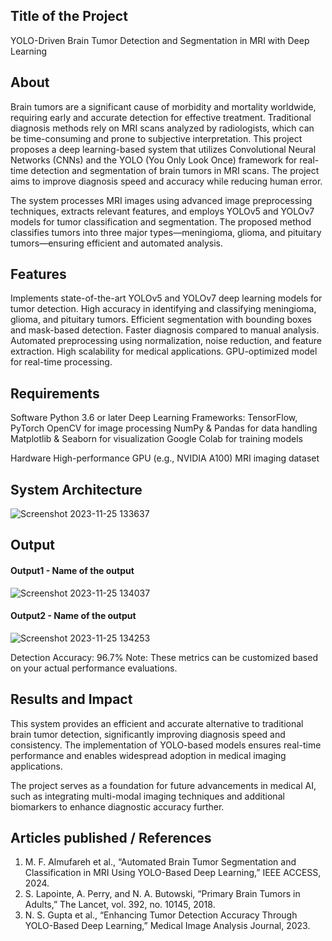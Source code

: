 ## Title of the Project
YOLO-Driven Brain Tumor Detection and Segmentation in MRI with Deep Learning
  
## About
Brain tumors are a significant cause of morbidity and mortality worldwide, requiring early and accurate detection for effective treatment. Traditional diagnosis methods rely on MRI scans analyzed by radiologists, which can be time-consuming and prone to subjective interpretation. This project proposes a deep learning-based system that utilizes Convolutional Neural Networks (CNNs) and the YOLO (You Only Look Once) framework for real-time detection and segmentation of brain tumors in MRI scans. The project aims to improve diagnosis speed and accuracy while reducing human error.

The system processes MRI images using advanced image preprocessing techniques, extracts relevant features, and employs YOLOv5 and YOLOv7 models for tumor classification and segmentation. The proposed method classifies tumors into three major types—meningioma, glioma, and pituitary tumors—ensuring efficient and automated analysis.
## Features
Implements state-of-the-art YOLOv5 and YOLOv7 deep learning models for tumor detection.
High accuracy in identifying and classifying meningioma, glioma, and pituitary tumors.
Efficient segmentation with bounding boxes and mask-based detection.
Faster diagnosis compared to manual analysis.
Automated preprocessing using normalization, noise reduction, and feature extraction.
High scalability for medical applications.
GPU-optimized model for real-time processing.

## Requirements
Software
Python 3.6 or later
Deep Learning Frameworks: TensorFlow, PyTorch
OpenCV for image processing
NumPy & Pandas for data handling
Matplotlib & Seaborn for visualization
Google Colab for training models

Hardware
High-performance GPU (e.g., NVIDIA A100)
MRI imaging dataset

## System Architecture
<!--Embed the system architecture diagram as shown below-->

![Screenshot 2023-11-25 133637](https://github.com/<<yourusername>>/Hand-Gesture-Recognition-System/assets/75235455/a60c11f3-0a11-47fb-ac89-755d5f45c995)


## Output

<!--Embed the Output picture at respective places as shown below as shown below-->
#### Output1 - Name of the output

![Screenshot 2023-11-25 134037](https://github.com/<<yourusername>>/Hand-Gesture-Recognition-System/assets/75235455/8c2b6b5c-5ed2-4ec4-b18e-5b6625402c16)

#### Output2 - Name of the output
![Screenshot 2023-11-25 134253](https://github.com/<<yourusername>>/Hand-Gesture-Recognition-System/assets/75235455/5e05c981-05ca-4aaa-aea2-d918dcf25cb7)

Detection Accuracy: 96.7%
Note: These metrics can be customized based on your actual performance evaluations.


## Results and Impact
This system provides an efficient and accurate alternative to traditional brain tumor detection, significantly improving diagnosis speed and consistency. The implementation of YOLO-based models ensures real-time performance and enables widespread adoption in medical imaging applications.

The project serves as a foundation for future advancements in medical AI, such as integrating multi-modal imaging techniques and additional biomarkers to enhance diagnostic accuracy further.
## Articles published / References
1. M. F. Almufareh et al., “Automated Brain Tumor Segmentation and Classification in MRI Using YOLO-Based Deep Learning,” IEEE ACCESS, 2024.
2. S. Lapointe, A. Perry, and N. A. Butowski, “Primary Brain Tumors in Adults,” The Lancet, vol. 392, no. 10145, 2018.
3. N. S. Gupta et al., “Enhancing Tumor Detection Accuracy Through YOLO-Based Deep Learning,” Medical Image Analysis Journal, 2023.



